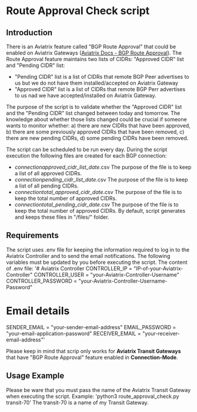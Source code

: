 # Route Approval Check script
## Introduction
There is an Aviatrix feature called "BGP Route Approval" that could be enabled on Aviatrix Gateways ([Aviatrix Docs - BGP Route Approval](https://docs.aviatrix.com/documentation/latest/building-your-network/transit-bgp-route-approval.html?expand=true)).
The Route Approval feature maintains two lists of CIDRs: "Approved CIDR" list and "Pending CIDR" list:
- "Pending CIDR" list is a list of CIDRs that remote BGP Peer advertises to us but we do not have them installed/accepted on Aviatrix Gateway
- "Approved CIDR" list is a list of CIDRs that remote BGP Perr advertises to us nad we have accepted/installed on Aviatrix Gateway.

The purpose of the script is to validate whether the "Approved CIDR" list and the "Pending CIDR" list changed between today and tomorrow. 
The knowledge about whether those lists changed could be crucial if someone wants to monitor whether: 
a) there are new CIDRs that have been approved, 
b) there are some previously approved CIDRs that have been removed, 
c) there are new pending CIDRs, 
d) some pending CIDRs have been removed.

The script can be scheduled to be run every day. During the script execution the following files are created for each BGP connection:
- <transit-gw-name>_connection_<connection-name>_approved_cidr_list_date_<yyyy-mm-dd>.csv
  The purpose of the file is to keep a list of all approved CIDRs.
- <transit-gw-name>_connection_<connection-name>_pending_cidr_list_date_<yyyy-mm-dd>.csv
  The purpose of the file is to keep a list of all pending CIDRs.
- <transit-gw-name>_connection_<connection-name>_total_approved_cidr_date_<yyyy-mm-dd>.csv
  The purpose of the file is to keep the total number of approved CIDRs.
- <transit-gw-name>_connection_<connection-name>_total_pending_cidr_date_<yyyy-mm-dd>.csv
  The purpose of the file is to keep the total number of approved CIDRs.
By default, script generates and keeps these files in "/files/" folder.
## Requirements
The script uses .env file for keeping the information required to log in to the Aviatrix Controller and to send the email notifications.
The following variables must be updated by you before executing the script.
The content of .env file:
'# Aviatrix Controller
CONTROLLER_IP = "IP-of-your-Aviatrix-Controller"
CONTROLLER_USER = "your-Aviatrix-Controller-Username"
CONTROLLER_PASSWORD = "your-Aviatrix-Controller-Username-Password"

# Email details
SENDER_EMAIL = "your-sender-email-address"
EMAIL_PASSWORD = "your-email-application-password"
RECEIVER_EMAIL = "your-receiver-email-address"'

Please keep in mind that scrip only works for **Aviatrix Transit Gateways** that have "BGP Route Approval" feature enabled in **Connection-Mode**.
## Usage Example
Please be ware that you must pass the name of the Aviatrix Transit Gateway when executing the script.
Example:
'python3 route_approval_check.py  transit-70'
The transit-70 is a name of my Transit Gateway.
